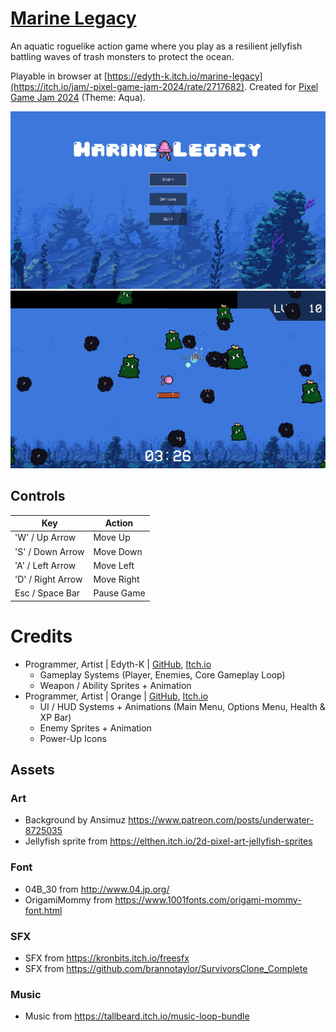 # [Marine Legacy](https://edyth-k.itch.io/marine-legacy)

An aquatic roguelike action game where you play as a resilient jellyfish battling waves of trash monsters to protect the ocean.

Playable in browser at [https://edyth-k.itch.io/marine-legacy](https://itch.io/jam/-pixel-game-jam-2024/rate/2717682). Created for [Pixel Game Jam 2024](https://itch.io/jam/-pixel-game-jam-2024) (Theme: Aqua).

![me](https://github.com/Edyth-K/pixel-game-jam-2024/blob/main/gif_1.gif)
![me](https://github.com/Edyth-K/pixel-game-jam-2024/blob/main/gif_2.gif)

## Controls
 
| Key    | Action |
| -------- | ------- |
| 'W' / Up Arrow  | Move Up    |
| 'S' / Down Arrow | Move Down     |
| 'A' / Left Arrow    | Move Left    |
| 'D' / Right Arrow | Move Right     |
| Esc / Space Bar    | Pause Game  |

# Credits

- Programmer, Artist | Edyth-K | [GitHub](https://github.com/Edyth-K), [Itch.io](https://itch.io/profile/edyth-k)
  - Gameplay Systems (Player, Enemies, Core Gameplay Loop)
  - Weapon / Ability Sprites + Animation
- Programmer, Artist | Orange | [GitHub](https://github.com/chanre), [Itch.io](https://itch.io/profile/thatorange)
  - UI / HUD Systems + Animations (Main Menu, Options Menu, Health & XP Bar)
  - Enemy Sprites + Animation
  - Power-Up Icons
## Assets
### Art
- Background by Ansimuz https://www.patreon.com/posts/underwater-8725035
- Jellyfish sprite from https://elthen.itch.io/2d-pixel-art-jellyfish-sprites

### Font
- 04B_30 from http://www.04.jp.org/
- OrigamiMommy from https://www.1001fonts.com/origami-mommy-font.html

### SFX
- SFX from https://kronbits.itch.io/freesfx
- SFX from https://github.com/brannotaylor/SurvivorsClone_Complete

### Music
- Music from https://tallbeard.itch.io/music-loop-bundle
